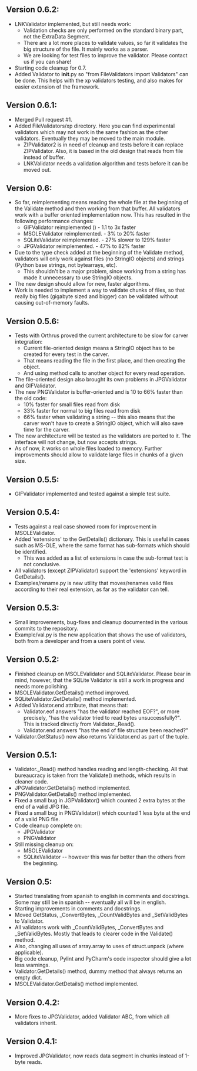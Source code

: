 Version 0.6.2:
-------------
* LNKValidator implemented, but still needs work:
    * Validation checks are only performed on the standard binary part, not the ExtraData Segment.
    * There are a lot more places to validate values, so far it validates the big structure of the
    file. It mainly works as a parser.
    * We are looking for test files to improve the validator. Please contact us if you can share!
* Starting code cleanup for 0.7.
* Added Validator to __init__.py so "from FileValidators import Validators" can be done. This helps
with the xp validators testing, and also makes for easier extension of the framework.

Version 0.6.1:
--------------
* Merged Pull request #1.
* Added FileValidators/xp directory. Here you can find experimental validators which may not work
in the same fashion as the other validators. Eventually they may be moved to the main module.
    * ZIPValidator2 is in need of cleanup and tests before it can replace ZIPValidator. Also, it is
    based in the old design that reads from file instead of buffer.
    * LNKValidator needs a validation algorithm and tests before it can be moved out.

Version 0.6:
------------
* So far, reimplementing means reading the whole file at the beginning of the Validate method and
then working from that buffer. All validators work with a buffer oriented implementation now. This
has resulted in the following performance changes:
    * GIFValidator reimplemented ()  - 1.1 to 3x faster
    * MSOLEValidator reimplemented.  - 3% to 20% faster
    * SQLiteValidator reimplemented. - 27% slower to 129% faster
    * JPGValidator reimplemented.    - 47% to 82% faster
* Due to the type check added at the beginning of the Validate method, validators will only work
against files (no StringIO objects) and strings (Python base strings, not bytearrays, etc).
    * This shouldn't be a major problem, since working from a string has made it unnecessary to
    use StringIO objects.
* The new design should allow for new, faster algorithms.
* Work is needed to implement a way to validate chunks of files, so that really big files (gigabyte
sized and bigger) can be validated without causing out-of-memory faults.

Version 0.5.6:
--------------
* Tests with Orthrus proved the current architecture to be slow for carver integration: 
    * Current file-oriented design means a StringIO object has to be created for every test in the
    carver.
    * That means reading the file in the first place, and then creating the object.
    * And using method calls to another object for every read operation.
* The file-oriented design also brought its own problems in JPGValidator and GIFValidator.
* The new PNGValidator is buffer-oriented and is 10 to 66% faster than the old code:
    * 10% faster for small files read from disk
    * 33% faster for normal to big files read from disk
    * 66% faster when validating a string -- this also means that the carver won't have to create a
    StringIO object, which will also save time for the carver.
* The new architecture will be tested as the validators are ported to it. The interface will not
change, but now accepts strings.
* As of now, it works on whole files loaded to memory. Further improvements should allow to validate
large files in chunks of a given size.

Version 0.5.5:
--------------
* GIFValidator implemented and tested against a simple test suite.

Version 0.5.4:
--------------
* Tests against a real case showed room for improvement in MSOLEValidator.
* Added 'extensions' to the GetDetails() dictionary. This is useful in cases such as MS-OLE, where
the same format has sub-formats which should be identified.
    * This was added as a list of extensions in case the sub-format test is not conclusive.
* All validators (except ZIPValidator) support the 'extensions' keyword in GetDetails().
* Examples/rename.py is new utility that moves/renames valid files according to their real
extension, as far as the validator can tell. 

Version 0.5.3:
--------------
* Small improvements, bug-fixes and cleanup documented in the various commits to the repository.
* Example/val.py is the new application that shows the use of validators, both from a developer
and from a users point of view.

Version 0.5.2:
--------------
* Finished cleanup on MSOLEValidator and SQLiteValidator. Please bear in mind, however, that the 
SQLite Validator is still a work in progress and needs more polishing.
* MSOLEValidator.GetDetails() method improved.
* SQLiteValidator.GetDetails() method implemented. 
* Added Validator.end attribute, that means that:
    * Validator.eof answers "has the validator reached EOF?", or more precisely, "has the validator
    tried to read bytes unsuccessfully?". This is tracked directly from Validator._Read().
    * Validator.end answers "has the end of file structure been reached?"
* Validator.GetStatus() now also returns Validator.end as part of the tuple.

Version 0.5.1:
--------------
* Validator._Read() method handles reading and length-checking. All that bureaucracy is taken from 
the Validate() methods, which results in cleaner code.
* JPGValidator.GetDetails() method implemented.
* PNGValidator.GetDetails() method implemented.
* Fixed a small bug in JGPValidator() which counted 2 extra bytes at the end of a valid JPG file.
* Fixed a small bug in PNGValidator() which counted 1 less byte at the end of a valid PNG file.
* Code cleanup complete on:
    * JPGValidator
    * PNGValidator
* Still missing cleanup on:
    * MSOLEValidator
    * SQLiteValidator -- however this was far better than the others from the beginning.

Version 0.5:
------------
* Started translating from spanish to english in comments and docstrings. Some may still be in
spanish -- eventually all will be in english.
* Starting improvements in comments and docstrings.
* Moved GetStatus, _ConvertBytes, _CountValidBytes and _SetValidBytes to Validator.
* All validators work with _CountValidBytes, _ConvertBytes and _SetValidBytes. Mostly that leads to
clearer code in the Validate() method.
* Also, changing all uses of array.array to uses of struct.unpack (where applicable).
* Big code cleanup, Pylint and PyCharm's code inspector should give a lot less warnings.
* Validator.GetDetails() method, dummy method that always returns an empty dict.
* MSOLEValidator.GetDetails() method implemented.

Version 0.4.2:
--------------
* More fixes to JPGValidator, added Validator ABC, from which all validators inherit.

Version 0.4.1:
--------------
* Improved JPGValidator, now reads data segment in chunks instead of 1-byte reads.

